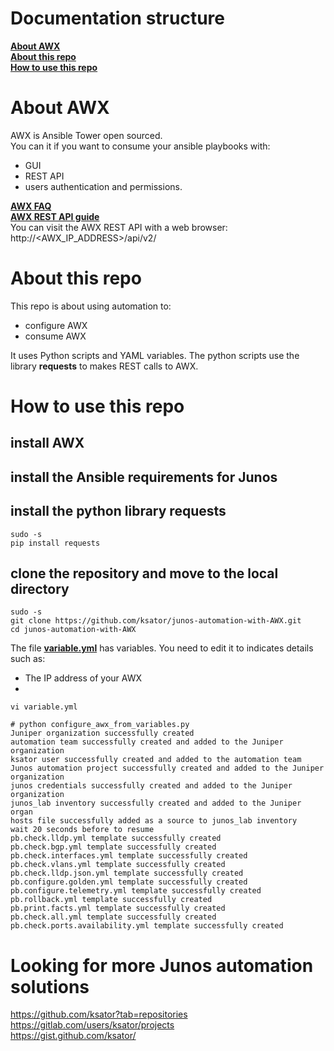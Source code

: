# Documentation structure
[**About AWX**](README.md#about-this-project)  
[**About this repo**](README.md#about-this-repo)  
[**How to use this repo**](README.md#how-to-use-this-repo)  

# About AWX

AWX is Ansible Tower open sourced.  
You can it if you want to consume your ansible playbooks with: 
- GUI
- REST API
- users authentication and permissions. 

[**AWX FAQ**](https://www.ansible.com/products/awx-project/faq)  
[**AWX REST API guide**](http://docs.ansible.com/ansible-tower/2.3.0/html/towerapi/index.html)  
You can visit the AWX REST API with a web browser: http://<AWX_IP_ADDRESS>/api/v2/  

# About this repo  

This repo is about using automation to:  
- configure AWX 
- consume AWX  

It uses Python scripts and YAML variables. The python scripts use the library **requests** to makes REST calls to AWX.   

# How to use this repo 

## install AWX

## install the Ansible requirements for Junos

## install the python library **requests**
```
sudo -s
pip install requests
```
## clone the repository and move to the local directory
```
sudo -s
git clone https://github.com/ksator/junos-automation-with-AWX.git
cd junos-automation-with-AWX
```

The file [**variable.yml**](variable.yml) has variables. You need to edit it to indicates details such as: 
- The IP address of your AWX  
- 


```
vi variable.yml
```
```
# python configure_awx_from_variables.py 
Juniper organization successfully created
automation team successfully created and added to the Juniper organization
ksator user successfully created and added to the automation team
Junos automation project successfully created and added to the Juniper organization
junos credentials successfully created and added to the Juniper organization
junos_lab inventory successfully created and added to the Juniper organ
hosts file successfully added as a source to junos_lab inventory
wait 20 seconds before to resume
pb.check.lldp.yml template successfully created
pb.check.bgp.yml template successfully created
pb.check.interfaces.yml template successfully created
pb.check.vlans.yml template successfully created
pb.check.lldp.json.yml template successfully created
pb.configure.golden.yml template successfully created
pb.configure.telemetry.yml template successfully created
pb.rollback.yml template successfully created
pb.print.facts.yml template successfully created
pb.check.all.yml template successfully created
pb.check.ports.availability.yml template successfully created
```
# Looking for more Junos automation solutions

https://github.com/ksator?tab=repositories  
https://gitlab.com/users/ksator/projects  
https://gist.github.com/ksator/  

